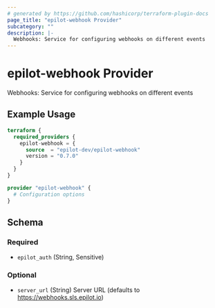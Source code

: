 ```yaml
---
# generated by https://github.com/hashicorp/terraform-plugin-docs
page_title: "epilot-webhook Provider"
subcategory: ""
description: |-
  Webhooks: Service for configuring webhooks on different events
---
```


# epilot-webhook Provider

Webhooks: Service for configuring webhooks on different events

## Example Usage

```terraform
terraform {
  required_providers {
    epilot-webhook = {
      source  = "epilot-dev/epilot-webhook"
      version = "0.7.0"
    }
  }
}

provider "epilot-webhook" {
  # Configuration options
}
```

<!-- schema generated by tfplugindocs -->
## Schema

### Required

- `epilot_auth` (String, Sensitive)

### Optional

- `server_url` (String) Server URL (defaults to https://webhooks.sls.epilot.io)
